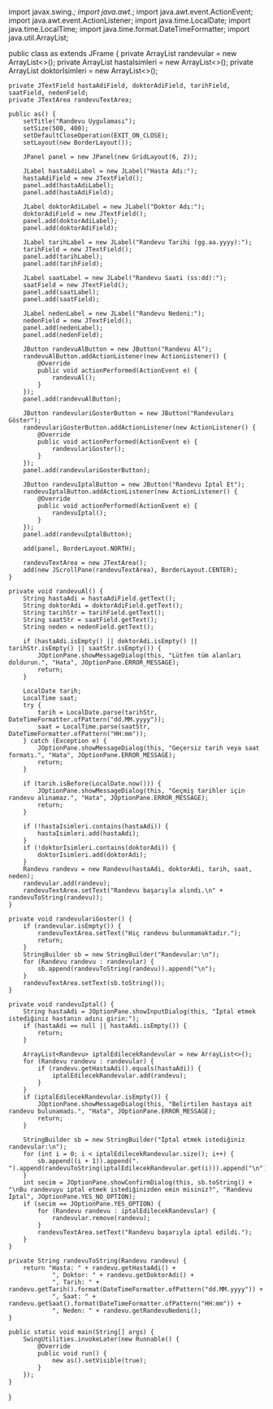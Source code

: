 import javax.swing.*;
import java.awt.*;
import java.awt.event.ActionEvent;
import java.awt.event.ActionListener;
import java.time.LocalDate;
import java.time.LocalTime;
import java.time.format.DateTimeFormatter;
import java.util.ArrayList;

public class as extends JFrame {
    private ArrayList<Randevu> randevular = new ArrayList<>();
    private ArrayList<String> hastaIsimleri = new ArrayList<>();
    private ArrayList<String> doktorIsimleri = new ArrayList<>();

    private JTextField hastaAdiField, doktorAdiField, tarihField, saatField, nedenField;
    private JTextArea randevuTextArea;

    public as() {
        setTitle("Randevu Uygulaması");
        setSize(500, 400);
        setDefaultCloseOperation(EXIT_ON_CLOSE);
        setLayout(new BorderLayout());

        JPanel panel = new JPanel(new GridLayout(6, 2));

        JLabel hastaAdiLabel = new JLabel("Hasta Adı:");
        hastaAdiField = new JTextField();
        panel.add(hastaAdiLabel);
        panel.add(hastaAdiField);

        JLabel doktorAdiLabel = new JLabel("Doktor Adı:");
        doktorAdiField = new JTextField();
        panel.add(doktorAdiLabel);
        panel.add(doktorAdiField);

        JLabel tarihLabel = new JLabel("Randevu Tarihi (gg.aa.yyyy):");
        tarihField = new JTextField();
        panel.add(tarihLabel);
        panel.add(tarihField);

        JLabel saatLabel = new JLabel("Randevu Saati (ss:dd):");
        saatField = new JTextField();
        panel.add(saatLabel);
        panel.add(saatField);

        JLabel nedenLabel = new JLabel("Randevu Nedeni:");
        nedenField = new JTextField();
        panel.add(nedenLabel);
        panel.add(nedenField);

        JButton randevuAlButton = new JButton("Randevu Al");
        randevuAlButton.addActionListener(new ActionListener() {
            @Override
            public void actionPerformed(ActionEvent e) {
                randevuAl();
            }
        });
        panel.add(randevuAlButton);

        JButton randevulariGosterButton = new JButton("Randevuları Göster");
        randevulariGosterButton.addActionListener(new ActionListener() {
            @Override
            public void actionPerformed(ActionEvent e) {
                randevulariGoster();
            }
        });
        panel.add(randevulariGosterButton);

        JButton randevuIptalButton = new JButton("Randevu İptal Et");
        randevuIptalButton.addActionListener(new ActionListener() {
            @Override
            public void actionPerformed(ActionEvent e) {
                randevuIptal();
            }
        });
        panel.add(randevuIptalButton);

        add(panel, BorderLayout.NORTH);

        randevuTextArea = new JTextArea();
        add(new JScrollPane(randevuTextArea), BorderLayout.CENTER);
    }

    private void randevuAl() {
        String hastaAdi = hastaAdiField.getText();
        String doktorAdi = doktorAdiField.getText();
        String tarihStr = tarihField.getText();
        String saatStr = saatField.getText();
        String neden = nedenField.getText();

        if (hastaAdi.isEmpty() || doktorAdi.isEmpty() || tarihStr.isEmpty() || saatStr.isEmpty()) {
            JOptionPane.showMessageDialog(this, "Lütfen tüm alanları doldurun.", "Hata", JOptionPane.ERROR_MESSAGE);
            return;
        }

        LocalDate tarih;
        LocalTime saat;
        try {
            tarih = LocalDate.parse(tarihStr, DateTimeFormatter.ofPattern("dd.MM.yyyy"));
            saat = LocalTime.parse(saatStr, DateTimeFormatter.ofPattern("HH:mm"));
        } catch (Exception e) {
            JOptionPane.showMessageDialog(this, "Geçersiz tarih veya saat formatı.", "Hata", JOptionPane.ERROR_MESSAGE);
            return;
        }

        if (tarih.isBefore(LocalDate.now())) {
            JOptionPane.showMessageDialog(this, "Geçmiş tarihler için randevu alınamaz.", "Hata", JOptionPane.ERROR_MESSAGE);
            return;
        }

        if (!hastaIsimleri.contains(hastaAdi)) {
            hastaIsimleri.add(hastaAdi);
        }
        if (!doktorIsimleri.contains(doktorAdi)) {
            doktorIsimleri.add(doktorAdi);
        }
        Randevu randevu = new Randevu(hastaAdi, doktorAdi, tarih, saat, neden);
        randevular.add(randevu);
        randevuTextArea.setText("Randevu başarıyla alındı.\n" + randevuToString(randevu));
    }

    private void randevulariGoster() {
        if (randevular.isEmpty()) {
            randevuTextArea.setText("Hiç randevu bulunmamaktadır.");
            return;
        }
        StringBuilder sb = new StringBuilder("Randevular:\n");
        for (Randevu randevu : randevular) {
            sb.append(randevuToString(randevu)).append("\n");
        }
        randevuTextArea.setText(sb.toString());
    }

    private void randevuIptal() {
        String hastaAdi = JOptionPane.showInputDialog(this, "İptal etmek istediğiniz hastanın adını girin:");
        if (hastaAdi == null || hastaAdi.isEmpty()) {
            return;
        }

        ArrayList<Randevu> iptalEdilecekRandevular = new ArrayList<>();
        for (Randevu randevu : randevular) {
            if (randevu.getHastaAdi().equals(hastaAdi)) {
                iptalEdilecekRandevular.add(randevu);
            }
        }
        if (iptalEdilecekRandevular.isEmpty()) {
            JOptionPane.showMessageDialog(this, "Belirtilen hastaya ait randevu bulunamadı.", "Hata", JOptionPane.ERROR_MESSAGE);
            return;
        }

        StringBuilder sb = new StringBuilder("İptal etmek istediğiniz randevular:\n");
        for (int i = 0; i < iptalEdilecekRandevular.size(); i++) {
            sb.append((i + 1)).append(". ").append(randevuToString(iptalEdilecekRandevular.get(i))).append("\n");
        }
        int secim = JOptionPane.showConfirmDialog(this, sb.toString() + "\nBu randevuyu iptal etmek istediğinizden emin misiniz?", "Randevu İptal", JOptionPane.YES_NO_OPTION);
        if (secim == JOptionPane.YES_OPTION) {
            for (Randevu randevu : iptalEdilecekRandevular) {
                randevular.remove(randevu);
            }
            randevuTextArea.setText("Randevu başarıyla iptal edildi.");
        }
    }

    private String randevuToString(Randevu randevu) {
        return "Hasta: " + randevu.getHastaAdi() +
                ", Doktor: " + randevu.getDoktorAdi() +
                ", Tarih: " + randevu.getTarih().format(DateTimeFormatter.ofPattern("dd.MM.yyyy")) +
                ", Saat: " + randevu.getSaat().format(DateTimeFormatter.ofPattern("HH:mm")) +
                ", Neden: " + randevu.getRandevuNedeni();
    }

    public static void main(String[] args) {
        SwingUtilities.invokeLater(new Runnable() {
            @Override
            public void run() {
                new as().setVisible(true);
            }
        });
    }
}
